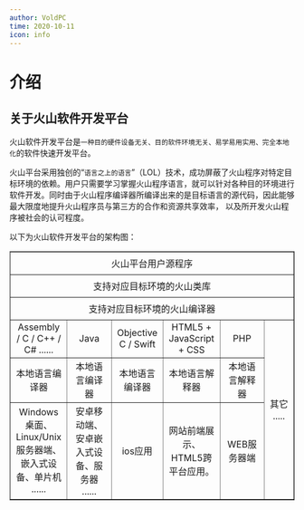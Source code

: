 ```yaml
---
author: VoldPC
time: 2020-10-11
icon: info
---
```


# 介绍

## 关于火山软件开发平台

火山软件开发平台是`一种目的硬件设备无关、目的软件环境无关、易学易用实用、完全本地化`的软件快速开发平台。

火山平台采用独创的“`语言之上的语言`”（LOL）技术，成功屏蔽了火山程序对特定目标环境的依赖。用户只需要学习掌握火山程序语言，就可以针对各种目的环境进行软件开发。同时由于火山程序编译器所编译出来的是目标语言的源代码，因此能够最大限度地提升火山程序员与第三方的合作和资源共享效率， 以及所开发火山程序被社会的认可程度。

以下为火山软件开发平台的架构图：

<table border="1" style="border-collapse: collapse">
	<tbody><tr>
		<td colspan="6" align="center" height="40">火山平台用户源程序 </td>
	</tr>
	<tr>
		<td colspan="6" align="center" height="40">支持对应目标环境的火山类库</td>
	</tr>
	<tr>
		<td colspan="6" align="center" height="40">支持对应目标环境的火山编译器</td>
	</tr>
	<tr>
		<td align="center" width="15%" height="40">Assembly / C / C++ / C# ......</td>
		<td align="center" width="15%" height="40">Java</td>
		<td align="center" width="15%" height="40">Objective C / Swift</td>
		<td align="center" width="15%" height="40">HTML5 + JavaScript + CSS</td>
		<td align="center" width="15%" height="40">PHP</td>
		<td align="center" width="10%" rowspan="3" height="40">其它 .....</td>
	</tr>
	<tr>
		<td align="center" width="15%" height="40">本地语言编译器</td>
		<td align="center" width="15%" height="40">本地语言编译器</td>
		<td align="center" width="15%" height="40">本地语言编译器</td>
		<td align="center" width="15%" height="40">本地语言解释器</td>
		<td align="center" width="15%" height="40">本地语言解释器</td>
	</tr>
	<tr>
		<td align="center" width="15%" height="40">Windows桌面、Linux/Unix服务器端、嵌入式设备、单片机 ......</td>
		<td align="center" width="15%" height="40">安卓移动端、安卓嵌入式设备、服务器 ......</td>
		<td align="center" width="15%" height="40">ios应用</td>
		<td align="center" width="15%" height="40">网站前端展示、HTML5跨平台应用。</td>
		<td align="center" width="15%" height="40">WEB服务器端</td>
	</tr>
</tbody></table>
